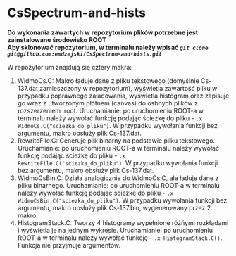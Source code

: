 # CsSpectrum-and-hists
**Do wykonania zawartych w repozytorium plików potrzebne jest zainstalowane środowisko ROOT** \
**Aby sklonować repozytorium, w terminalu należy wpisać *`git clone git@github.com:emdzejski/CsSpectrum-and-hists.git`***

W repozytorium znajdują się cztery makra:
1. WidmoCs.C: Makro ładuje dane z pliku tekstowego (domyślnie Cs-137.dat zamieszczony w repozytorium), wyświetla zawartość pliku w przypadku poprawnego załadowania, wyświetla histogram oraz zapisuje go wraz z utworzonym płótnem (canvas) do osbnych plików z rozszerzeniem .root. Uruchamianie: po uruchomieniu ROOT-a w terminalu należy wywołać funkcję podając ścieżkę do pliku - `.x WidmoCs.C("sciezka_do_pliku")`. W przypadku wywołania funkcji bez argumentu, makro obsłuży plik Cs-137.dat.
2. RewriteFile.C: Generuje plik binarny na podstawie pliku tekstowego. Uruchamianie: po uruchomieniu ROOT-a w terminalu należy wywołać funkcję podając ścieżkę do pliku - `.x RewriteFile.C("sciezka_do_pliku")`. W przypadku wywołania funkcji bez argumentu, makro obsłuży plik Cs-137.dat.
3. WidmoCsBin.C: Działa analogicznie do WidmoCs.C, ale ładuje dane z pliku binarnego. Uruchamianie: po uruchomieniu ROOT-a w terminalu należy wywołać funkcję podając ścieżkę do pliku - `.x WidmoCsBin.C("sciezka_do_pliku")`. W przypadku wywołania funkcji bez argumentu, makro obsłuży plik Cs-137.bin, wygenerowany przez 2. makro.
4. HistogramStack.C: Tworzy 4 histogramy wypełnione różńymi rozkładami i wyświetla je na jednym wykresie. Uruchamianie: po uruchomieniu ROOT-a w terminalu należy wywołać funkcję - `.x HistogramStack.C()`. Funkcja nie przyjmuje argumentów.
